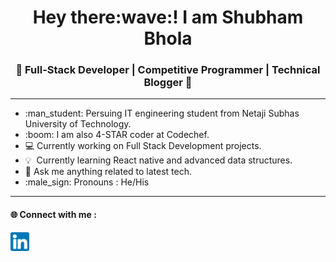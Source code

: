<h1 align="center">Hey there:wave:! I am Shubham Bhola </h1>
<h3 align="center">🚀 Full-Stack Developer | Competitive Programmer | Technical Blogger 🚀</h3>
<hr>
<ul>
  <li>:man_student:   Persuing IT engineering student from Netaji Subhas University of Technology.</li>
  <li>:boom:     I am also 4-STAR coder at Codechef.</li>
  <li>💻   Currently working on Full Stack Development projects.</li>
  <li>💡   &nbsp;Currently learning React native and advanced data structures.</li>
  <li>💬   Ask me anything related to latest tech.</li>
  <li>:male_sign:    Pronouns : He/His</li>
</ul>
<hr>
<span><h4>🌐 Connect with me :</h4><a href="https://www.linkedin.com/in/shubham-bhola-5823971bb"><img src="linkedin.png" width="30px"></a><a href="#"></a></span>
